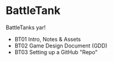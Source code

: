 # BattleTank
 BattleTanks yar!
 
 * BT01 Intro, Notes & Assets
 * BT02 Game Design Document (GDD)
 * BT03 Setting up a GitHub "Repo"